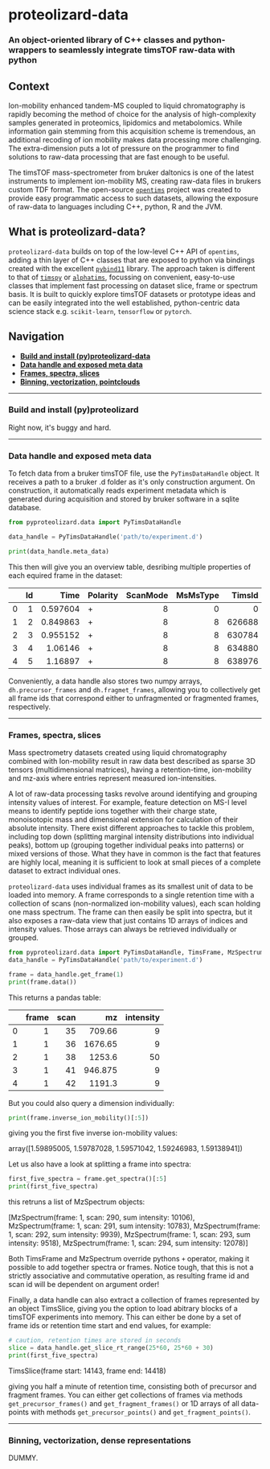 # proteolizard-data
### An object-oriented library of C++ classes and python-wrappers to seamlessly integrate timsTOF raw-data with python

## Context
Ion-mobility enhanced tandem-MS coupled to liquid chromatography is rapidly becoming the method of 
choice for the analysis of high-complexity samples generated in proteomics, lipidomics and metabolomics.
While information gain stemming from this acquisition scheme is tremendous, an additional recoding of 
ion mobility makes data processing more challenging. The extra-dimension puts a lot of pressure on the 
programmer to find solutions to raw-data processing that are fast enough to be useful.

The timsTOF mass-spectrometer from bruker daltonics is one of the latest instruments to implement
ion-mobility MS, creating raw-data files in brukers custom TDF format. 
The open-source [`opentims`](https://github.com/michalsta/opentims) project was created to provide 
easy programmatic access to such datasets, allowing the exposure of raw-data to languages including C++, 
python, R and the JVM.

## What is proteolizard-data?
`proteolizard-data` builds on top of the low-level C++ API of `opentims`, adding a thin layer of C++ classes that 
are exposed to python via bindings created with the excellent [`pybind11`](https://github.com/pybind/pybind11) 
library. The approach taken is different to that of [`timspy`](https://github.com/MatteoLacki/timspy) 
or [`alphatims`](https://github.com/MannLabs/alphatims), focussing on convenient, easy-to-use
classes that implement fast processing on dataset slice, frame or spectrum basis. It is built to 
quickly explore timsTOF datasets or prototype ideas and can be easily integrated into the well 
established, python-centric data science stack e.g. `scikit-learn`, `tensorflow` or `pytorch`.

## Navigation
* [**Build and install (py)proteolizard-data**](#build-and-install-pyproteolizard)
* [**Data handle and exposed meta data**](#data-handle-and-exposed-meta-data)
* [**Frames, spectra, slices**](#frames-spectra-slices)
* [**Binning, vectorization, pointclouds**](#binning-vectorization-pointclouds)

---
### Build and install (py)proteolizard
Right now, it's buggy and hard.

---
### Data handle and exposed meta data
To fetch data from a bruker timsTOF file, use the `PyTimsDataHandle` object. It receives a path to a bruker .d folder 
as it's only construction argument. On construction, it automatically reads experiment metadata which is generated 
during acquisition and stored by bruker software in a sqlite database.
```python
from pyproteolizard.data import PyTimsDataHandle

data_handle = PyTimsDataHandle('path/to/experiment.d')

print(data_handle.meta_data)
```

This then will give you an overview table, desribing multiple properties of each equired frame in the dataset:

|    |   Id |     Time | Polarity   |   ScanMode |   MsMsType |   TimsId |   MaxIntensity |   SummedIntensities |   NumScans |   NumPeaks |   MzCalibration |      T1 |      T2 |   TimsCalibration |   PropertyGroup |   AccumulationTime |   RampTime |
|---:|-----:|---------:|:-----------|-----------:|-----------:|---------:|---------------:|--------------------:|-----------:|-----------:|----------------:|--------:|--------:|------------------:|----------------:|-------------------:|-----------:|
|  0 |    1 | 0.597604 | +          |          8 |          0 |        0 |           7594 |            13708637 |        918 |     260611 |               1 | 25.6819 | 25.308  |                 1 |               1 |             99.953 |     99.953 |
|  1 |    2 | 0.849863 | +          |          8 |          8 |   626688 |            787 |               50776 |        918 |        609 |               1 | 25.6819 | 25.308  |                 1 |               1 |             99.953 |     99.953 |
|  2 |    3 | 0.955152 | +          |          8 |          8 |   630784 |           1066 |               54927 |        918 |        659 |               1 | 25.6819 | 25.308  |                 1 |               1 |             99.953 |     99.953 |
|  3 |    4 | 1.06146  | +          |          8 |          8 |   634880 |            721 |               39725 |        918 |        512 |               1 | 25.6819 | 25.308  |                 1 |               1 |             99.953 |     99.953 |
|  4 |    5 | 1.16897  | +          |          8 |          8 |   638976 |            471 |               41510 |        918 |        612 |               1 | 25.6819 | 25.3082 |                 1 |               1 |             99.953 |     99.953 |

Conveniently, a data handle also stores two numpy arrays, `dh.precursor_frames` and `dh.fragmet_frames`, allowing you
to collectively get all frame ids that correspond either to unfragmented or fragmented frames, respectively.

---
### Frames, spectra, slices
Mass spectrometry datasets created using liquid chromatography combined with Ion-mobility result in raw data best 
described as sparse 3D tensors (multidimensional matrices), having a retention-time, ion-mobility and mz-axis where
entries represent measured ion-intensities.

A lot of raw-data processing tasks revolve around identifying and grouping intensity values of interest. For example, 
feature detection on MS-I level means to identify peptide ions together with their charge state, monoisotopic mass and
dimensional extension for calculation of their absolute intensity.
There exist different approaches to tackle this problem, including top down (splitting marginal intensity distributions 
into individual peaks), bottom up (grouping together individual peaks into patterns) or mixed versions of those.
What they have in common is the fact that features are highly local, meaning it is sufficient to look at small pieces 
of a complete dataset to extract individual ones. 

`proteolizard-data` uses individual frames as its smallest unit of data to be loaded into memory. A frame corresponds to 
a single retention time with a collection of scans (non-normalized ion-mobility values), each scan holding one 
mass spectrum. The frame can then easily be  split into spectra, but it also exposes a raw-data view that just contains
1D arrays of indices and intensity values. Those arrays can always be retrieved individually or grouped.
```python
from pyproteolizard.data import PyTimsDataHandle, TimsFrame, MzSpectrum
data_handle = PyTimsDataHandle('path/to/experiment.d')

frame = data_handle.get_frame(1)
print(frame.data())
```

This returns a pandas table:

|    |   frame |   scan |       mz |   intensity |
|---:|--------:|-------:|---------:|------------:|
|  0 |       1 |     35 |  709.66  |           9 |
|  1 |       1 |     36 | 1676.65  |           9 |
|  2 |       1 |     38 | 1253.6   |          50 |
|  3 |       1 |     41 |  946.875 |           9 |
|  4 |       1 |     42 | 1191.3   |           9 |


But you could also query a dimension individually:
```python
print(frame.inverse_ion_mobility()[:5])
```
giving you the first five inverse ion-mobility values:

array([1.59895005, 1.59787028, 1.59571042, 1.59246983, 1.59138941])

Let us also have a look at splitting a frame into spectra:

```python
first_five_spectra = frame.get_spectra()[:5]
print(first_five_spectra)
```

this retruns a list of MzSpectrum objects:

[MzSpectrum(frame: 1, scan: 290, sum intensity: 10106),
 MzSpectrum(frame: 1, scan: 291, sum intensity: 10783),
 MzSpectrum(frame: 1, scan: 292, sum intensity: 9939),
 MzSpectrum(frame: 1, scan: 293, sum intensity: 9518),
 MzSpectrum(frame: 1, scan: 294, sum intensity: 12078)]

Both TimsFrame and MzSpectrum override pythons `+` operator, making it possible to add together spectra or frames.
Notice tough, that this is not a strictly associative and commutative operation, as resulting frame id and scan id will 
be dependent on argument order!

Finally, a data handle can also extract a collection of frames represented by an object TimsSlice, giving you the option
to load abitrary blocks of a timsTOF experiments into memory. This can either be done by a set of frame ids or retention
time start and end values, for example:
```python
# caution, retention times are stored in seconds
slice = data_handle.get_slice_rt_range(25*60, 25*60 + 30)
print(first_five_spectra)
```
TimsSlice(frame start: 14143, frame end: 14418)

giving you half a minute of retention time, consisting both of precursor and fragment frames. You can either get
collections of frames via methods `get_precursor_frames()` and `get_fragment_frames()` or 1D arrays of all data-points 
with methods `get_precursor_points()` and `get_fragment_points()`.

---
### Binning, vectorization, dense representations
DUMMY.